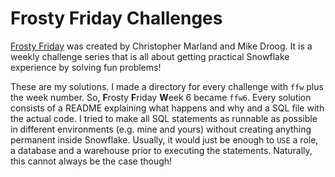 # Frosty Friday Challenges

[Frosty Friday][fros] was created by Christopher Marland and Mike Droog.
It is a weekly challenge series
that is all about getting practical Snowflake experience
by solving fun problems!

These are my solutions.
I made a directory for every challenge
with `ffw` plus the week number.
So, **F**rosty **F**riday **W**eek 6 became `ffw6`.
Every solution consists of a README explaining what happens and why
and a SQL file with the actual code.
I tried to make all SQL statements as runnable as possible
in different environments (e.g. mine and yours)
without creating anything permanent inside Snowflake.
Usually, it would just be enough to `USE` 
a role, a database and a warehouse prior to
executing the statements.
Naturally, this cannot always be the case though!

[fros]: https://frostyfriday.org/
